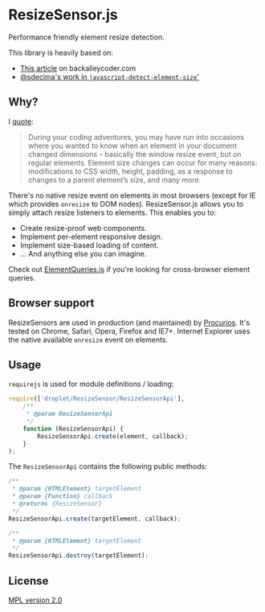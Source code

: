 ResizeSensor.js
===================

Performance friendly element resize detection.

This library is heavily based on:

- [This article](http://www.backalleycoder.com/2013/03/18/cross-browser-event-based-element-resize-detection/) on backalleycoder.com
- [@sdecima's work in `javascript-detect-element-size`'](https://github.com/sdecima/javascript-detect-element-resize)

## Why?

I [quote]((http://www.backalleycoder.com/2013/03/18/cross-browser-event-based-element-resize-detection/)):

> During your coding adventures, you may have run into occasions where you wanted to know when an element in your document changed dimensions – basically the window resize event, but on regular elements. Element size changes can occur for many reasons: modifications to CSS width, height, padding, as a response to changes to a parent element’s size, and many more.

There's no native resize event on elements in most browsers (except for IE which provides `onresize` to DOM nodes). ResizeSensor.js allows you to simply attach resize listeners to elements. This enables you to:

- Create resize-proof web components.
- Implement per-element responsive design.
- Implement size-based loading of content.
- ... And anything else you can imagine.

Check out [ElementQueries.js](https://github.com/procurios/ElementQueries) if you're looking for cross-browser element queries.

## Browser support

ResizeSensors are used in production (and maintained) by [Procurios](https://procurios.com). It's tested on Chrome, Safari, Opera, Firefox and IE7+. Internet Explorer uses the native available `onresize` event on elements.

## Usage

`requirejs` is used for module definitions / loading:

```js
require(['droplet/ResizeSensor/ResizeSensorApi'],
	/**
	 * @param ResizeSensorApi
	 */
	function (ResizeSensorApi) {
		ResizeSensorApi.create(element, callback);
	}
);
```

The `ResizeSensorApi` contains the following public methods:

```js
/**
 * @param {HTMLElement} targetElement
 * @param {Function} callback
 * @returns {ResizeSensor}
 */
ResizeSensorApi.create(targetElement, callback);

/**
 * @param {HTMLElement} targetElement
 */
ResizeSensorApi.destroy(targetElement);
```

## License

[MPL version 2.0](https://www.mozilla.org/en-US/MPL/2.0/)